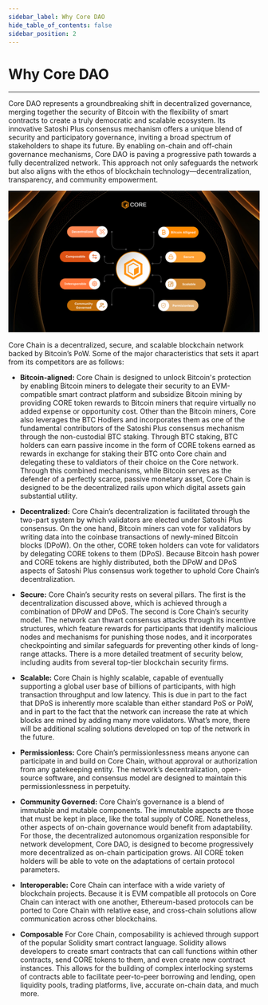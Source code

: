 ```yaml
---
sidebar_label: Why Core DAO
hide_table_of_contents: false
sidebar_position: 2
---
```


# Why Core DAO 
---

Core DAO represents a groundbreaking shift in decentralized governance, merging together the security of Bitcoin with the flexibility of smart contracts to create a truly democratic and scalable ecosystem. Its innovative Satoshi Plus consensus mechanism offers a unique blend of security and participatory governance, inviting a broad spectrum of stakeholders to shape its future. By enabling on-chain and off-chain governance mechanisms, Core DAO is paving a progressive path towards a fully decentralized network. This approach not only safeguards the network but also aligns with the ethos of blockchain technology—decentralization, transparency, and community empowerment. 

![why-core-dao-infrographics](../../../static/img/Infographic.png)

Core Chain is a decentralized, secure, and scalable blockchain network backed by Bitcoin’s PoW. Some of the major characteristics that sets it apart from its competitors are as follows:

* **Bitcoin-aligned:**  Core Chain is designed to unlock Bitcoin's protection by enabling Bitcoin miners to delegate their security to an EVM-compatible smart contract platform and subsidize Bitcoin mining by providing CORE token rewards to Bitcoin miners that require virtually no added expense or opportunity cost. Other than the Bitcoin miners, Core also leverages the BTC Hodlers and incorporates them as one of the fundamental contributors of the Satoshi Plus consensus mechanism through the non-custodial BTC staking. Through BTC staking, BTC holders can earn passive income in the form of CORE tokens earned as rewards in exchange for staking their BTC onto Core chain and delegating these to valdiators of their choice on the Core network. Through this combined mechanisms, while Bitcoin serves as the defender of a perfectly scarce, passive monetary asset, Core Chain is designed to be the decentralized rails upon which digital assets gain substantial utility.

* **Decentralized:** Core Chain’s decentralization is facilitated through the two-part system by which validators are elected under Satoshi Plus consensus. On the one hand, Bitcoin miners can vote for validators by writing data into the coinbase transactions of newly-mined Bitcoin blocks (DPoW). On the other, CORE token holders can vote for validators by delegating CORE tokens to them (DPoS). Because Bitcoin hash power and CORE tokens are highly distributed, both the DPoW and DPoS aspects of Satoshi Plus consensus work together to uphold Core Chain’s decentralization.

* **Secure:** Core Chain’s security rests on several pillars. The first is the decentralization discussed above, which is achieved through a combination of DPoW and DPoS. The second is Core Chain’s security model. The network can thwart consensus attacks through its incentive structures, which feature rewards for participants that identify malicious nodes and mechanisms for punishing those nodes, and it incorporates checkpointing and similar safeguards for preventing other kinds of long-range attacks. There is a more detailed treatment of security below, including audits from several top-tier blockchain security firms.

* **Scalable:** Core Chain is highly scalable, capable of eventually supporting a global user base of billions of participants, with high transaction throughput and low latency. This is due in part to the fact that DPoS is inherently more scalable than either standard PoS or PoW, and in part to the fact that the network can increase the rate at which blocks are mined by adding many more validators. What’s more, there will be additional scaling solutions developed on top of the network in the future.

* **Permissionless:** Core Chain’s permissionlessness means anyone can participate in and build on Core Chain, without approval or authorization from any gatekeeping entity. The network’s decentralization, open-source software, and consensus model are designed to maintain this permissionlessness in perpetuity.

* **Community Governed:** Core Chain’s governance is a blend of immutable and mutable components. The immutable aspects are those that must be kept in place, like the total supply of CORE. Nonetheless, other aspects of on-chain governance would benefit from adaptability. For those, the decentralized autonomous organization responsible for network development, Core DAO, is designed to become progressively more decentralized as on-chain participation grows. All CORE token holders will be able to vote on the adaptations of certain protocol parameters.

* **Interoperable:** Core Chain can interface with a wide variety of blockchain projects. Because it is EVM compatible all protocols on Core Chain can interact with one another, Ethereum-based protocols can be ported to Core Chain with relative ease, and cross-chain solutions allow communication across other blockchains.

* **Composable** For Core Chain, composability is achieved through support of the popular Solidity smart contract language. Solidity allows developers to create smart contracts that can call functions within other contracts, send CORE tokens to them, and even create new contract instances. This allows for the building of complex interlocking systems of contracts able to facilitate peer-to-peer borrowing and lending, open liquidity pools, trading platforms, live, accurate on-chain data, and much more.